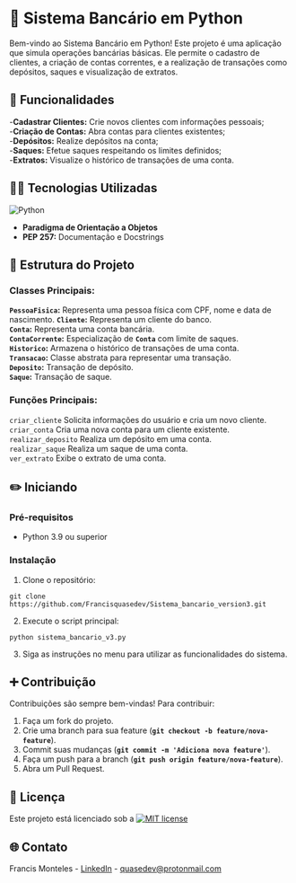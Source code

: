 # 💸 Sistema Bancário em Python
Bem-vindo ao Sistema Bancário em Python! Este projeto é uma aplicação que simula operações bancárias básicas. Ele permite o cadastro de clientes, a criação de contas correntes, e a realização de transações como depósitos, saques e visualização de extratos.
## :rocket: Funcionalidades
-**Cadastrar Clientes:** Crie novos clientes com informações pessoais;  
-**Criação de Contas:** Abra contas para clientes existentes;  
-**Depósitos:** Realize depósitos na conta;  
-**Saques:** Efetue saques respeitando os limites definidos;  
-**Extratos:** Visualize o histórico de transações de uma conta.
## :technologist: Tecnologias Utilizadas  
![Python](https://img.shields.io/badge/python-3670A0?style=for-the-badge&logo=python&logoColor=ffdd54)
* **Paradigma de Orientação a Objetos**
* **PEP 257:** Documentação e Docstrings
## :memo: Estrutura do Projeto
### Classes Principais:
**`PessoaFisica`:**
Representa uma pessoa física com CPF, nome e data de nascimento.
**`Cliente`:**
Representa um cliente do banco.  
**`Conta`:**
Representa uma conta bancária.  
**`ContaCorrente`:**
Especialização de **`Conta`** com limite de saques.  
**`Historico`:**
Armazena o histórico de transações de uma conta.  
**`Transacao`:**
Classe abstrata para representar uma transação.  
**`Deposito`:**
Transação de depósito.  
**`Saque`:**
Transação de saque.  
### Funções Principais:  
`criar_cliente` Solicita informações do usuário e cria um novo cliente.  
`criar_conta` Cria uma nova conta para um cliente existente.  
`realizar_deposito` Realiza um depósito em uma conta.  
`realizar_saque` Realiza um saque de uma conta.  
`ver_extrato` Exibe o extrato de uma conta.
## :pencil2: Iniciando
### Pré-requisitos  
* Python 3.9 ou superior
### Instalação  
1. Clone o repositório:
```
git clone https://github.com/Francisquasedev/Sistema_bancario_version3.git
```
2. Execute o script principal:
```
python sistema_bancario_v3.py
```
3. Siga as instruções no menu para utilizar as funcionalidades do sistema.
## :heavy_plus_sign: Contribuição  
Contribuições são sempre bem-vindas! Para contribuir:  
1. Faça um fork do projeto.
2. Crie uma branch para sua feature (**`git checkout -b feature/nova-feature`**).
3. Commit suas mudanças (**`git commit -m 'Adiciona nova feature'`**).
4. Faça um push para a branch (**`git push origin feature/nova-feature`**).
5. Abra um Pull Request.
## :page_facing_up: Licença  
Este projeto está licenciado sob a  [![MIT license](https://img.shields.io/badge/License-MIT-blue.svg)](https://lbesson.mit-license.org/)
## :globe_with_meridians: Contato  
Francis Monteles - [LinkedIn](www.linkedin.com/in/francis-monteles) - quasedev@protonmail.com 
